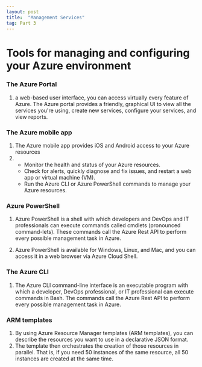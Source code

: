 ```yaml
---
layout: post
title:  "Management Services"
tag: Part 3
---
```


#  Tools for managing and configuring your Azure environment

### The Azure Portal

1. a web-based user interface, you can access virtually every feature of Azure. The Azure portal provides a friendly, graphical UI to view all the services you're using, create new services, configure your services, and view reports.

### The Azure mobile app

1. The Azure mobile app provides iOS and Android access to your Azure resources
2. 
    * Monitor the health and status of your Azure resources.
    * Check for alerts, quickly diagnose and fix issues, and restart a web app or virtual machine (VM).
    * Run the Azure CLI or Azure PowerShell commands to manage your Azure resources.

### Azure PowerShell

1. Azure PowerShell is a shell with which developers and DevOps and IT professionals can execute commands called cmdlets (pronounced command-lets). These commands call the Azure Rest API to perform every possible management task in Azure.

2. Azure PowerShell is available for Windows, Linux, and Mac, and you can access it in a web browser via Azure Cloud Shell.

### The Azure CLI

1. The Azure CLI command-line interface is an executable program with which a developer, DevOps professional, or IT professional can execute commands in Bash. The commands call the Azure Rest API to perform every possible management task in Azure.

### ARM templates

1. By using Azure Resource Manager templates (ARM templates), you can describe the resources you want to use in a declarative JSON format. 
2.  The template then orchestrates the creation of those resources in parallel. That is, if you need 50 instances of the same resource, all 50 instances are created at the same time.
